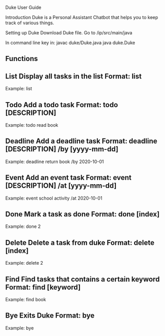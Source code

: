 Duke User Guide

Introduction
Duke is a Personal Assistant Chatbot that helps you to keep track of various things.

Setting up Duke
Download Duke file.
Go to /ip/src/main/java

In command line key in:
javac duke/Duke.java
java duke.Duke   

Functions
---------------------------------------
List
Display all tasks in the list
Format: list
---------------------------------------

Example:
list

Todo
Add a todo task
Format: todo [DESCRIPTION]
---------------------------------------

Example:
todo read book


Deadline
Add a deadline task
Format: deadline [DESCRIPTION] /by [yyyy-mm-dd]
---------------------------------------

Example:
deadline return  book /by 2020-10-01


Event
Add an event task
Format: event [DESCRIPTION] /at [yyyy-mm-dd]
---------------------------------------

Example:
event school activity /at 2020-10-01


Done
Mark a task as done
Format: done [index]
---------------------------------------

Example:
done 2


Delete
Delete a task from duke
Format: delete [index]
---------------------------------------

Example:
delete 2


Find
Find tasks that contains a certain keyword
Format: find [keyword]
---------------------------------------

Example:
find book


Bye
Exits Duke Format: bye
---------------------------------------

Example:
bye
